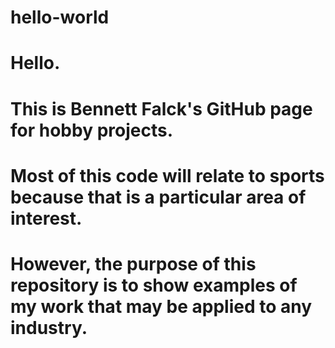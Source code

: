# hello-world

# Hello.

# This is Bennett Falck's GitHub page for hobby projects.
# Most of this code will relate to sports because that is a particular area of interest.
# However, the purpose of this repository is to show examples of my work that may be applied to any industry.
